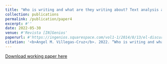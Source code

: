```yaml
---
title: "Who is writing and what are they writing about? Text analysis and publication patterns in </i>The Journal of Asian Studies</i>, 2000-2020"
collection: publications
permalink: /publication/paper4
excerpt: #''
date: 2022-05-30
venue: #'Revista [IN]Genios'
paperurl: #'https://ingenios.squarespace.com/vol1-1/2014/8/13/el-discurso-de-la-iglesia-protestante-en-torno-a-la-segunda-guerra-mundial-en-la-revista-puerto-rico-evanglico-1940-1945'
citation: '<b>Angel M. Villegas-Cruz</b>. 2022. “Who is writing and what are they writing about? Text analysis and publication patterns in </i>The Journal of Asian Studies</i>, 2000-2020.” Working Paper.'
---
```

[Download working paper here](https://github.com/AngelVillegasCruz/AngelVillegasCruz.github.io/raw/master/files/Figures_CAS/Text_analysis_and_JAS_VIllegas_Cruz.pdf)
